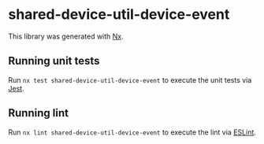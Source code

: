 # shared-device-util-device-event

This library was generated with [Nx](https://nx.dev).

## Running unit tests

Run `nx test shared-device-util-device-event` to execute the unit tests via [Jest](https://jestjs.io).

## Running lint

Run `nx lint shared-device-util-device-event` to execute the lint via [ESLint](https://eslint.org/).
